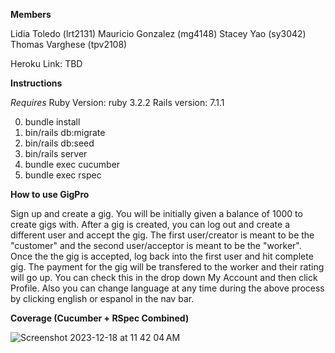 **Members**

Lidia Toledo (lrt2131)
Mauricio Gonzalez (mg4148)
Stacey Yao (sy3042)
Thomas Varghese (tpv2108)

Heroku Link: TBD

**Instructions**

*Requires*
Ruby Version: ruby 3.2.2
Rails version: 7.1.1

0. bundle install
1. bin/rails db:migrate
2. bin/rails db:seed
3. bin/rails server
4. bundle exec cucumber
5. bundle exec rspec



**How to use GigPro**

Sign up and create a gig. You will be initially given a balance of 1000 to create gigs with.
After a gig is created, you can log out and create a different user and accept the gig.
The first user/creator is meant to be the "customer" and the second user/acceptor is meant to be
the "worker". Once the the gig is accepted, log back into the first user and hit complete gig.
The payment for the gig will be transfered to the worker and their rating will go up. You can check this in the drop down My Account and then click Profile. Also you can change language at any time during the above process by clicking english or espanol in the nav bar.



**Coverage (Cucumber + RSpec Combined)**

![Screenshot 2023-12-18 at 11 42 04 AM](https://github.com/xx-thomas/GigPro/assets/113865951/e69774a9-8863-4aeb-92bc-48c810f228b4)

